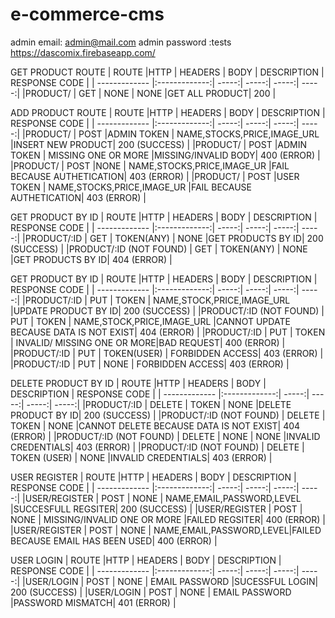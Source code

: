 # e-commerce-cms

admin email: admin@mail.com
admin password :tests
https://dascomix.firebaseapp.com/


GET PRODUCT ROUTE
|    ROUTE     |HTTP            | HEADERS  | BODY  | DESCRIPTION  | RESPONSE CODE    |
| ------------- |:-------------:|    -----:| -----:|        -----:|       -----:|
|PRODUCT/       |  GET          |   NONE   | NONE  |GET ALL PRODUCT|    200      |

ADD PRODUCT ROUTE
|    ROUTE     |HTTP            | HEADERS  | BODY  | DESCRIPTION  | RESPONSE CODE    |
| ------------- |:-------------:|    -----:| -----:|        -----:|       -----:|
|PRODUCT/       |  POST          |ADMIN TOKEN   | NAME,STOCKS,PRICE,IMAGE_URL  |INSERT NEW PRODUCT|    200 (SUCCESS)      |
|PRODUCT/       |  POST          |ADMIN TOKEN   | MISSING ONE OR MORE   |MISSING/INVALID BODY|    400 (ERROR)      |
|PRODUCT/       |  POST          |NONE   | NAME,STOCKS,PRICE,IMAGE_UR   |FAIL BECAUSE AUTHETICATION|    403 (ERROR)      |
|PRODUCT/       |  POST          |USER TOKEN   | NAME,STOCKS,PRICE,IMAGE_UR   |FAIL BECAUSE AUTHETICATION|    403 (ERROR)      |

GET PRODUCT BY ID
|    ROUTE     |HTTP            | HEADERS  | BODY  | DESCRIPTION  | RESPONSE CODE    |
| ------------- |:-------------:|    -----:| -----:|        -----:|       -----:|
|PRODUCT/:ID       |  GET          |   TOKEN(ANY)   | NONE |GET PRODUCTS BY ID|    200 (SUCCESS)      |
|PRODUCT/:ID (NOT FOUND)       |  GET          |   TOKEN(ANY)   | NONE |GET PRODUCTS BY ID|    404 (ERROR)      |

GET PRODUCT BY ID
|    ROUTE     |HTTP            | HEADERS  | BODY  | DESCRIPTION  | RESPONSE CODE    |
| ------------- |:-------------:|    -----:| -----:|        -----:|       -----:|
|PRODUCT/:ID       |  PUT          |   TOKEN   | NAME,STOCK,PRICE,IMAGE_URL |UPDATE PRODUCT BY ID|    200 (SUCCESS)      |
|PRODUCT/:ID (NOT FOUND)      |  PUT          |   TOKEN   | NAME,STOCK,PRICE,IMAGE_URL |CANNOT UPDATE BECAUSE DATA IS NOT EXIST|    404 (ERROR)      |
|PRODUCT/:ID     |  PUT          |   TOKEN   | INVALID/ MISSING ONE OR MORE|BAD REQUEST|    400 (ERROR)      |
|PRODUCT/:ID     |  PUT          |   TOKEN(USER)   | FORBIDDEN ACCESS|    403 (ERROR)      |
|PRODUCT/:ID     |  PUT          |   NONE   | FORBIDDEN ACCESS|    403 (ERROR)      |

DELETE PRODUCT BY ID
|    ROUTE     |HTTP            | HEADERS  | BODY  | DESCRIPTION  | RESPONSE CODE    |
| ------------- |:-------------:|    -----:| -----:|        -----:|       -----:|
|PRODUCT/:ID       |  DELETE          |   TOKEN   | NONE |DELETE PRODUCT BY ID|    200 (SUCCESS)      |
|PRODUCT/:ID (NOT FOUND)    |  DELETE          |   TOKEN   | NONE |CANNOT DELETE BECAUSE DATA IS NOT EXIST|    404 (ERROR)      |
|PRODUCT/:ID (NOT FOUND)    |  DELETE          |   NONE   | NONE |INVALID CREDENTIALS|    403 (ERROR)      |
|PRODUCT/:ID (NOT FOUND)    |  DELETE          |   TOKEN (USER)   | NONE |INVALID CREDENTIALS|    403 (ERROR)      |



USER REGISTER
|    ROUTE     |HTTP            | HEADERS  | BODY  | DESCRIPTION  | RESPONSE CODE    |
| ------------- |:-------------:|    -----:| -----:|        -----:|       -----:|
|USER/REGISTER       |  POST          |   NONE   | NAME,EMAIL,PASSWORD,LEVEL |SUCCESFULL REGSITER|    200 (SUCCESS)      |
|USER/REGISTER       |  POST          |   NONE   | MISSING/INVALID ONE OR MORE |FAILED REGSITER|    400 (ERROR)      |
|USER/REGISTER       |  POST          |   NONE   | NAME,EMAIL,PASSWORD,LEVEL|FAILED BECAUSE EMAIL HAS BEEN USED|    400 (ERROR)      |



USER LOGIN
|    ROUTE     |HTTP            | HEADERS  | BODY  | DESCRIPTION  | RESPONSE CODE    |
| ------------- |:-------------:|    -----:| -----:|        -----:|       -----:|
|USER/LOGIN       |  POST          |   NONE   | EMAIL PASSWORD |SUCESSFUL LOGIN|    200 (SUCCESS)      |
|USER/LOGIN       |  POST          |   NONE   | EMAIL PASSWORD |PASSWORD MISMATCH|    401 (ERROR)      |
